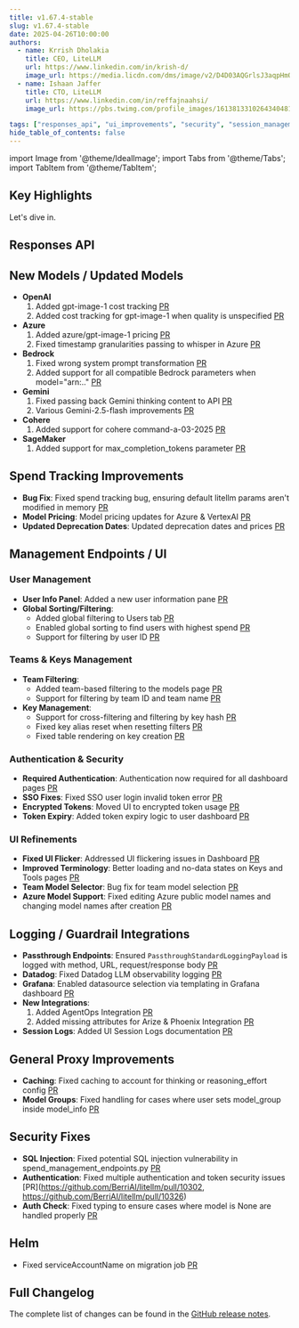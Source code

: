 ```yaml
---
title: v1.67.4-stable
slug: v1.67.4-stable
date: 2025-04-26T10:00:00
authors:
  - name: Krrish Dholakia
    title: CEO, LiteLLM
    url: https://www.linkedin.com/in/krish-d/
    image_url: https://media.licdn.com/dms/image/v2/D4D03AQGrlsJ3aqpHmQ/profile-displayphoto-shrink_400_400/B4DZSAzgP7HYAg-/0/1737327772964?e=1749686400&v=beta&t=Hkl3U8Ps0VtvNxX0BNNq24b4dtX5wQaPFp6oiKCIHD8
  - name: Ishaan Jaffer
    title: CTO, LiteLLM
    url: https://www.linkedin.com/in/reffajnaahsi/
    image_url: https://pbs.twimg.com/profile_images/1613813310264340481/lz54oEiB_400x400.jpg

tags: ["responses_api", "ui_improvements", "security", "session_management"]
hide_table_of_contents: false
---
```

import Image from '@theme/IdealImage';
import Tabs from '@theme/Tabs';
import TabItem from '@theme/TabItem';

## Key Highlights


Let's dive in.

## Responses API


## New Models / Updated Models

- **OpenAI**
    1. Added gpt-image-1 cost tracking [PR](https://github.com/BerriAI/litellm/pull/10241)
    2. Added cost tracking for gpt-image-1 when quality is unspecified [PR](https://github.com/BerriAI/litellm/pull/10247)
- **Azure**
    1. Added azure/gpt-image-1 pricing [PR](https://github.com/BerriAI/litellm/pull/10327)
    2. Fixed timestamp granularities passing to whisper in Azure [PR](https://github.com/BerriAI/litellm/pull/10299)
- **Bedrock**
    1. Fixed wrong system prompt transformation [PR](https://github.com/BerriAI/litellm/pull/10120)
    2. Added support for all compatible Bedrock parameters when model="arn:.." [PR](https://github.com/BerriAI/litellm/pull/10256)
- **Gemini**
    1. Fixed passing back Gemini thinking content to API [PR](https://github.com/BerriAI/litellm/pull/10173)
    2. Various Gemini-2.5-flash improvements [PR](https://github.com/BerriAI/litellm/pull/10198)
- **Cohere**
    1. Added support for cohere command-a-03-2025 [PR](https://github.com/BerriAI/litellm/pull/10295)
- **SageMaker**
    1. Added support for max_completion_tokens parameter [PR](https://github.com/BerriAI/litellm/pull/10300)


## Spend Tracking Improvements

- **Bug Fix**: Fixed spend tracking bug, ensuring default litellm params aren't modified in memory [PR](https://github.com/BerriAI/litellm/pull/10167)
- **Model Pricing**: Model pricing updates for Azure & VertexAI [PR](https://github.com/BerriAI/litellm/pull/10178)
- **Updated Deprecation Dates**: Updated deprecation dates and prices [PR](https://github.com/BerriAI/litellm/pull/10308)

## Management Endpoints / UI

### User Management
- **User Info Panel**: Added a new user information pane [PR](https://github.com/BerriAI/litellm/pull/10213)
- **Global Sorting/Filtering**: 
  - Added global filtering to Users tab [PR](https://github.com/BerriAI/litellm/pull/10195)
  - Enabled global sorting to find users with highest spend [PR](https://github.com/BerriAI/litellm/pull/10211)
  - Support for filtering by user ID [PR](https://github.com/BerriAI/litellm/pull/10322)

### Teams & Keys Management
- **Team Filtering**: 
  - Added team-based filtering to the models page [PR](https://github.com/BerriAI/litellm/pull/10325)
  - Support for filtering by team ID and team name [PR](https://github.com/BerriAI/litellm/pull/10324)
- **Key Management**: 
  - Support for cross-filtering and filtering by key hash [PR](https://github.com/BerriAI/litellm/pull/10322)
  - Fixed key alias reset when resetting filters [PR](https://github.com/BerriAI/litellm/pull/10099)
  - Fixed table rendering on key creation [PR](https://github.com/BerriAI/litellm/pull/10224)

### Authentication & Security
- **Required Authentication**: Authentication now required for all dashboard pages [PR](https://github.com/BerriAI/litellm/pull/10229)
- **SSO Fixes**: Fixed SSO user login invalid token error [PR](https://github.com/BerriAI/litellm/pull/10298)
- **Encrypted Tokens**: Moved UI to encrypted token usage [PR](https://github.com/BerriAI/litellm/pull/10302)
- **Token Expiry**: Added token expiry logic to user dashboard [PR](https://github.com/BerriAI/litellm/pull/10250)

### UI Refinements
- **Fixed UI Flicker**: Addressed UI flickering issues in Dashboard [PR](https://github.com/BerriAI/litellm/pull/10261)
- **Improved Terminology**: Better loading and no-data states on Keys and Tools pages [PR](https://github.com/BerriAI/litellm/pull/10253)
- **Team Model Selector**: Bug fix for team model selection [PR](https://github.com/BerriAI/litellm/pull/10171)
- **Azure Model Support**: Fixed editing Azure public model names and changing model names after creation [PR](https://github.com/BerriAI/litellm/pull/10249)


## Logging / Guardrail Integrations

- **Passthrough Endpoints**: Ensured `PassthroughStandardLoggingPayload` is logged with method, URL, request/response body [PR](https://github.com/BerriAI/litellm/pull/10194)
- **Datadog**: Fixed Datadog LLM observability logging [PR](https://github.com/BerriAI/litellm/pull/10206)
- **Grafana**: Enabled datasource selection via templating in Grafana dashboard [PR](https://github.com/BerriAI/litellm/pull/10257)
- **New Integrations**:
    1. Added AgentOps Integration [PR](https://github.com/BerriAI/litellm/pull/9685)
    2. Added missing attributes for Arize & Phoenix Integration [PR](https://github.com/BerriAI/litellm/pull/10215)
- **Session Logs**: Added UI Session Logs documentation [PR](https://github.com/BerriAI/litellm/pull/10334)

## General Proxy Improvements

- **Caching**: Fixed caching to account for thinking or reasoning_effort config [PR](https://github.com/BerriAI/litellm/pull/10140)
- **Model Groups**: Fixed handling for cases where user sets model_group inside model_info [PR](https://github.com/BerriAI/litellm/pull/10191)


## Security Fixes

- **SQL Injection**: Fixed potential SQL injection vulnerability in spend_management_endpoints.py [PR](https://github.com/BerriAI/litellm/pull/9878)
- **Authentication**: Fixed multiple authentication and token security issues [PR](https://github.com/BerriAI/litellm/pull/10302, https://github.com/BerriAI/litellm/pull/10326)
- **Auth Check**: Fixed typing to ensure cases where model is None are handled properly [PR](https://github.com/BerriAI/litellm/pull/10170)

## Helm

- Fixed serviceAccountName on migration job [PR](https://github.com/BerriAI/litellm/pull/10258)

## Full Changelog

The complete list of changes can be found in the [GitHub release notes](https://github.com/BerriAI/litellm/compare/v1.67.0-stable...v1.67.4-stable).